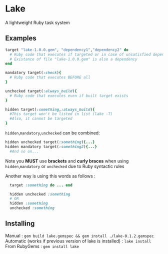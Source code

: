 Lake
==

A lightweight Ruby task system

Examples
--

```ruby
target "lake-1.0.0.gem", "dependency1","dependency2" do
  # Ruby code that executes if targeted or in case of unsatisfied dependencies
  # Existance of file "lake-1.0.0.gem" is also a dependency
end

mandatory target(:check){
  # Ruby code that executes BEFORE all
}

unchecked target(:always_build){
  # Ruby code that executes even if built target exists
}

hidden target(:something,:always_build){
  #This target won't be listed in list (lake -T)
  #Also, it cannot be targeted
}
```

`hidden`,`mandatory`,`unchecked` can be combined:
```ruby
hidden unchecked target(:something){...}
hidden mandatory target(:something2){...}
  #And so on...
```

Note you **MUST** use **brackets** and **curly braces** when using `hidden`,`mandatory` or `unchecked` due to Ruby syntactic rules

Another way is using this words as follows :
```ruby
  target :something do ... end

  hidden unchecked :something
  # OR
  hidden :something
  unchecked :something
```

Installing
--

Manual : `gem build lake.gemspec && gem install ./lake-0.1.2.gemspec`
Automatic (works if previous version of lake is installed) : `lake install`
From RubyGems : `gem install lake`
